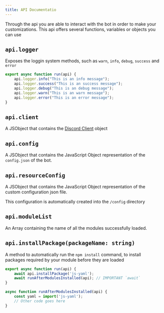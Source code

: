 ```yaml
---
title: API Documentatio
---
```

Through the api you are able to interact with the bot in order to make your customizations. This api offers several functions, variables or objects you can use

## `api.logger`
Exposes the loggin system methods, such as `warn`, `info`, `debug`, `success` and `error`

```js
export async function run(api) {
    api.logger.info("This is an info message");
    api.logger.success("This is an success message");
    api.logger.debug("This is an debug message");
    api.logger.warn("This is an warn message");
    api.logger.error("This is an error message");
}
```

## `api.client`
A JSObject that contains the [Discord Client](https://discord.js.org/docs/packages/discord.js/14.22.1/Client:Class) object

## `api.config`
A JSObject that contains the JavaScript Object representation of the `config.json` of the bot.

## `api.resourceConfig`
A JSObject that contains the JavaScript Object representation of the custom configuration json file. 

This configuration is automatically created into the `/config` directory

## `api.moduleList`
An Array containing the name of all the modules successfully loaded.

## `api.installPackage(packageName: string)`
A method to automatically run the `npm install` command, to install packages required by your module before they are loaded

```js
export async function run(api) {
    await api.installPackage('js-yaml');
    await runAfterModulesInstalled(api); // IMPORTANT `await`
}

async function runAfterModulesInstalled(api) {
    const yaml = import('js-yaml');
    // Other code goes here
}
```